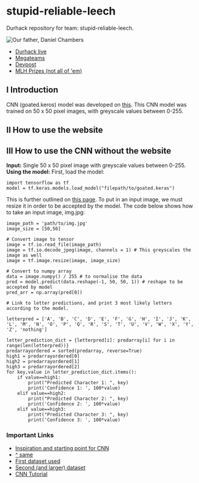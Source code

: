 # stupid-reliable-leech
Durhack repository for team: stupid-reliable-leech.

![Our father, Daniel Chambers](https://github.com/nqvm/stupid-reliable-leech/blob/8808a928c147140689c88224ec6f149ef17f02fa/Daniel-Chambers-Feature.png)

- [Durhack live](https://live.durhack.com/)  
- [Megateams](https://megateams.durhack.com/hacker)
- [Devpost](https://durhack-2023.devpost.com/)
- [MLH Prizes (not all of 'em)](https://hack.mlh.io/durhack-2023-4f/prizes)

## I Introduction  
CNN (goated.keros) model was developed on [this](https://www.kaggle.com/code/madz2000/cnn-using-keras-100-accuracy/notebook). This CNN model was trained on 50 x 50 pixel images, with greyscale values between 0-255.

## II How to use the website

## III How to use the CNN without the website
**Input:** Single 50 x 50 pixel image with greyscale values between 0-255.  
**Using the model:**  First, load the model:
```
import tensorflow as tf
model = tf.keras.models.load_model("filepath/to/goated.keras")
```   
This is further outlined on [this page](https://www.tensorflow.org/guide/keras/serialization_and_saving). To put in an input image, we must resize it in order to be accepted by the model. The code below shows how to take an input image, img.jpg:
```
image_path = 'path/to/img.jpg'
image_size = [50,50]

# Convert image to tensor
image = tf.io.read_file(image_path)
image = tf.io.decode_jpeg(image, channels = 1) # This greyscales the image as well
image = tf.image.resize(image, image_size)

# Convert to numpy array
data = image.numpy() / 255 # to normalise the data
pred = model.predict(data.reshape(-1, 50, 50, 1)) # reshape to be accepted by model
pred_arr = np.array(pred[0])

# Link to letter predictions, and print 3 most likely letters according to the model.

letterpred = ['A', 'B', 'C', 'D', 'E', 'F', 'G', 'H', 'I', 'J', 'K', 'L', 'M', 'N', 'O', 'P', 'Q', 'R', 'S', 'T', 'U', 'V', 'W', 'X', 'Y', 'Z', 'nothing']

letter_prediction_dict = {letterpred[i]: predarray[i] for i in range(len(letterpred))}
predarrayordered = sorted(predarray, reverse=True)
high1 = predarrayordered[0]
high2 = predarrayordered[1]
high3 = predarrayordered[2]
for key,value in letter_prediction_dict.items():
    if value==high1:
        print("Predicted Character 1: ", key)
        print('Confidence 1: ', 100*value)
    elif value==high2:
        print("Predicted Character 2: ", key)
        print('Confidence 2: ', 100*value)
    elif value==high3:
        print("Predicted Character 3: ", key)
        print('Confidence 3: ', 100*value)
```

### Important Links

- [Inspiration and starting point for CNN](https://www.kaggle.com/code/madz2000/cnn-using-keras-100-accuracy/notebook#Loading-the-ASL-dataset)
- [^ same](https://towardsdatascience.com/sign-language-recognition-with-advanced-computer-vision-7b74f20f3442)
- [First dataset used](https://www.kaggle.com/datasets/datamunge/sign-language-mnist)
- [Second (and larger) dataset](https://www.kaggle.com/datasets/grassknoted/asl-alphabet/data)
- [CNN Tutorial](https://www.kaggle.com/code/ryanholbrook/the-convolutional-classifier)

